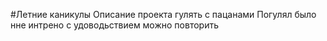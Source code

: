 #Летние каникулы 
Описание проекта
гулять с пацанами
Погулял
было нне интрено
c удоводьствием можно повторить
